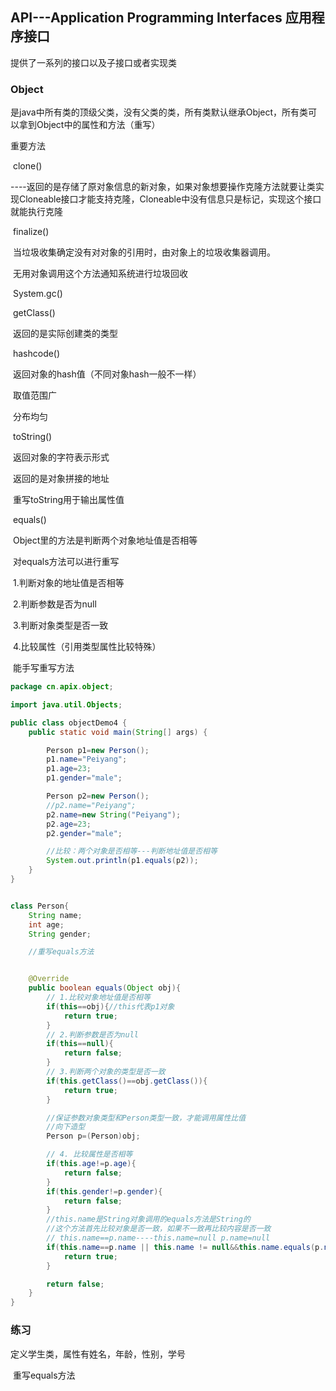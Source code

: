 ##  API---Application Programming Interfaces 应用程序接口



提供了一系列的接口以及子接口或者实现类





### Object

是java中所有类的顶级父类，没有父类的类，所有类默认继承Object，所有类可以拿到Object中的属性和方法（重写）



重要方法

​	clone()

​			----返回的是存储了原对象信息的新对象，如果对象想要操作克隆方法就要让类实现Cloneable接口才能支持克隆，Cloneable中没有信息只是标记，实现这个接口就能执行克隆



​	finalize()

​			当垃圾收集确定没有对对象的引用时，由对象上的垃圾收集器调用。

​			无用对象调用这个方法通知系统进行垃圾回收

​			System.gc()

​	getClass()

​			返回的是实际创建类的类型

​	hashcode()

​			返回对象的hash值（不同对象hash一般不一样）

​			取值范围广

​			分布均匀

​	toString()

​			返回对象的字符表示形式

​			返回的是对象拼接的地址

​			重写toString用于输出属性值

​	equals()

​			Object里的方法是判断两个对象地址值是否相等

​			对equals方法可以进行重写

​					1.判断对象的地址值是否相等

​					2.判断参数是否为null

​					3.判断对象类型是否一致

​					4.比较属性（引用类型属性比较特殊）

​			能手写重写方法

```java
package cn.apix.object;

import java.util.Objects;

public class objectDemo4 {
    public static void main(String[] args) {

        Person p1=new Person();
        p1.name="Peiyang";
        p1.age=23;
        p1.gender="male";

        Person p2=new Person();
        //p2.name="Peiyang";
        p2.name=new String("Peiyang");
        p2.age=23;
        p2.gender="male";

        //比较：两个对象是否相等---判断地址值是否相等
        System.out.println(p1.equals(p2));
    }
}


class Person{
    String name;
    int age;
    String gender;

    //重写equals方法


    @Override
    public boolean equals(Object obj){
        // 1.比较对象地址值是否相等
        if(this==obj){//this代表p1对象
            return true;
        }
        // 2.判断参数是否为null
        if(this==null){
            return false;
        }
        // 3.判断两个对象的类型是否一致
        if(this.getClass()==obj.getClass()){
            return true;
        }

        //保证参数对象类型和Person类型一致，才能调用属性比值
        //向下造型
        Person p=(Person)obj;

        // 4. 比较属性是否相等
        if(this.age!=p.age){
            return false;
        }
        if(this.gender!=p.gender){
            return false;
        }
        //this.name是String对象调用的equals方法是String的
        //这个方法首先比较对象是否一致，如果不一致再比较内容是否一致
        // this.name==p.name----this.name=null p.name=null
        if(this.name==p.name || this.name != null&&this.name.equals(p.name)) {//比较地址值
            return true;
        }

        return false;
    }
}

```



### 练习

定义学生类，属性有姓名，年龄，性别，学号

​	重写equals方法

​	



​		

